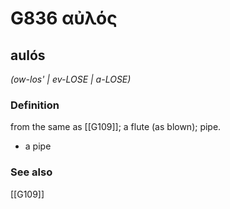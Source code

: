 # G836 αὐλός

## aulós

_(ow-los' | ev-LOSE | a-LOSE)_

### Definition

from the same as [[G109]]; a flute (as blown); pipe.

- a pipe

### See also

[[G109]]

